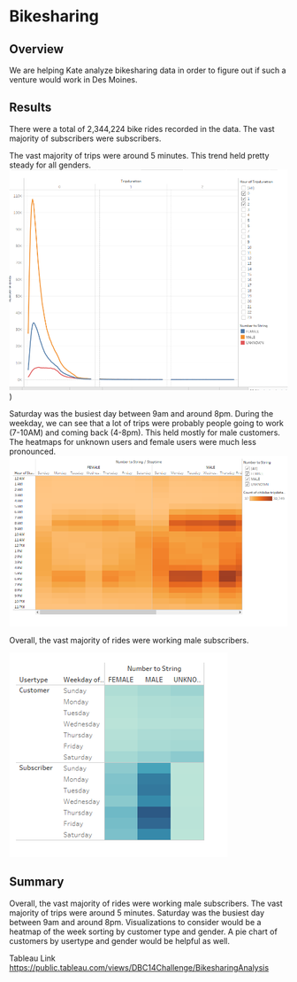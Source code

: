 # Bikesharing

## Overview
We are helping Kate analyze bikesharing data in order to figure out if such a venture would work in Des Moines.

## Results

There were a total of 2,344,224 bike rides recorded in the data. The vast majority of subscribers were subscribers.

The vast majority of trips were around 5 minutes. This trend held pretty steady for all genders.
![trip.png](https://github.com/1fatpanda1/Bikesharing/blob/main/Resources/tripdur%20gender.png))

Saturday was the busiest day between 9am and around 8pm. During the weekday, we can see that a lot of trips were probably people going to work (7-10AM) and coming back (4-8pm). This held mostly for male customers. The heatmaps for unknown users and female users were much less pronounced. 
![heatmap.png](https://github.com/1fatpanda1/Bikesharing/blob/main/Resources/heatmapbygen.png)

Overall, the vast majority of rides were working male subscribers.

![overall.png](https://github.com/1fatpanda1/Bikesharing/blob/main/Resources/heatmap%20of%20type.png)

## Summary

Overall, the vast majority of rides were working male subscribers. The vast majority of trips were around 5 minutes. Saturday was the busiest day between 9am and around 8pm. Visualizations to consider would be a heatmap of the week sorting by customer type and gender. A pie chart of customers by usertype and gender would be helpful as well.



Tableau Link
https://public.tableau.com/views/DBC14Challenge/BikesharingAnalysis
